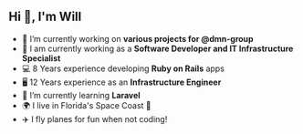 <h2>Hi 👋, I'm Will</h2>


- 🔭 I’m currently working on **various projects for @dmn-group**
- 💼 I am currently working as a **Software Developer and IT Infrastructure Specialist**
- 💻 8 Years experience developing **Ruby on Rails** apps
- 🖥️ 12 Years experience as an **Infrastructure Engineer**
- 🌱 I’m currently learning **Laravel**
- 🌍 I live in Florida's Space Coast 🚀
- ✈️ I fly planes for fun when not coding!
